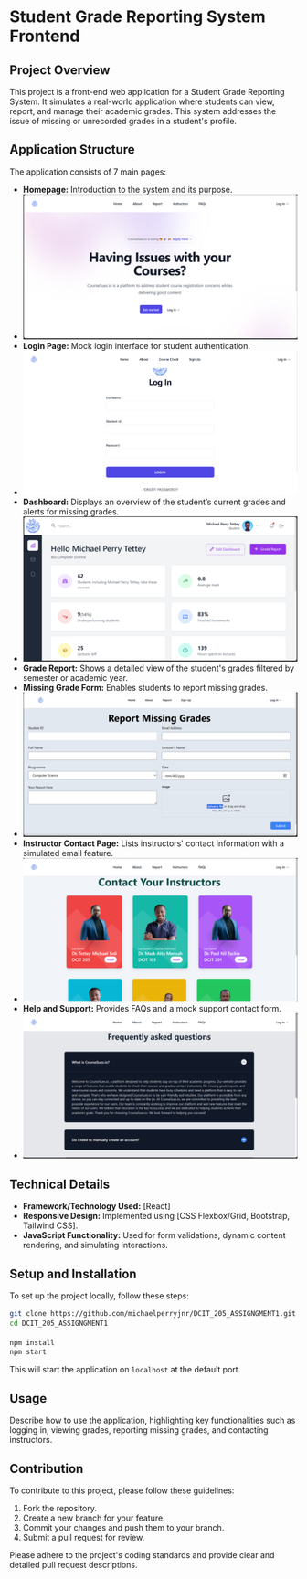 # Student Grade Reporting System Frontend

## Project Overview

This project is a front-end web application for a Student Grade Reporting System. It simulates a real-world application where students can view, report, and manage their academic grades. This system addresses the issue of missing or unrecorded grades in a student's profile.

## Application Structure

The application consists of 7 main pages:

- **Homepage:** Introduction to the system and its purpose.
- ![Homepage](/screenshots/home.png)
- **Login Page:** Mock login interface for student authentication.
- ![Log In](/screenshots/login.png)
- **Dashboard:** Displays an overview of the student’s current grades and alerts for missing grades.
- ![Dashboard](/screenshots/dashboard.png)
- **Grade Report:** Shows a detailed view of the student's grades filtered by semester or academic year.
- **Missing Grade Form:** Enables students to report missing grades.
- ![Missing Grades Form](/screenshots/missinggrades.png)
- **Instructor Contact Page:** Lists instructors' contact information with a simulated email feature.
- ![Instructor Contacts](/screenshots/instructorcontacts.png)
- **Help and Support:** Provides FAQs and a mock support contact form.
- ![Help and Support](/screenshots/faq.png)

## Technical Details

- **Framework/Technology Used:** [React]
- **Responsive Design:** Implemented using [CSS Flexbox/Grid, Bootstrap, Tailwind CSS].
- **JavaScript Functionality:** Used for form validations, dynamic content rendering, and simulating interactions.

## Setup and Installation

To set up the project locally, follow these steps:

```bash
git clone https://github.com/michaelperryjnr/DCIT_205_ASSIGNGMENT1.git
cd DCIT_205_ASSIGNGMENT1

npm install
npm start
```

This will start the application on `localhost` at the default port.

## Usage

Describe how to use the application, highlighting key functionalities such as logging in, viewing grades, reporting missing grades, and contacting instructors.

## Contribution

To contribute to this project, please follow these guidelines:

1. Fork the repository.
2. Create a new branch for your feature.
3. Commit your changes and push them to your branch.
4. Submit a pull request for review.

Please adhere to the project's coding standards and provide clear and detailed pull request descriptions.
